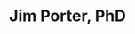 ---
layout: lab_member
category: 'graduate student'
title: Jim Porter, PhD
short-name: Jim Porter
image: blank.jpeg
role: PhD student
alumni: true
permalink: 'members/jim-porter'
social:
    twitter: 
    linkedin: 
    google-scholar: 
    github: 
    website:
    research-gate: 
education:
contact:
    umn-email: 

---